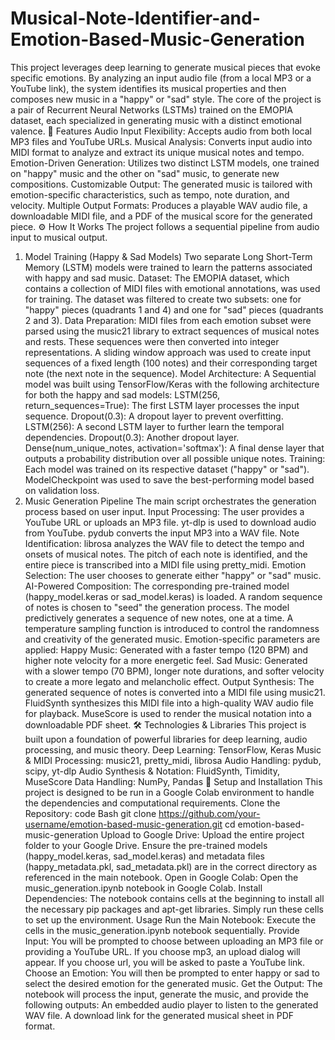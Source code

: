 # Musical-Note-Identifier-and-Emotion-Based-Music-Generation
This project leverages deep learning to generate musical pieces that evoke specific emotions. By analyzing an input audio file (from a local MP3 or a YouTube link), the system identifies its musical properties and then composes new music in a "happy" or "sad" style. The core of the project is a pair of Recurrent Neural Networks (LSTMs) trained on the EMOPIA dataset, each specialized in generating music with a distinct emotional valence.
🎵 Features
Audio Input Flexibility: Accepts audio from both local MP3 files and YouTube URLs.
Musical Analysis: Converts input audio into MIDI format to analyze and extract its unique musical notes and tempo.
Emotion-Driven Generation: Utilizes two distinct LSTM models, one trained on "happy" music and the other on "sad" music, to generate new compositions.
Customizable Output: The generated music is tailored with emotion-specific characteristics, such as tempo, note duration, and velocity.
Multiple Output Formats: Produces a playable WAV audio file, a downloadable MIDI file, and a PDF of the musical score for the generated piece.
⚙️ How It Works
The project follows a sequential pipeline from audio input to musical output.
1. Model Training (Happy & Sad Models)
Two separate Long Short-Term Memory (LSTM) models were trained to learn the patterns associated with happy and sad music.
Dataset: The EMOPIA dataset, which contains a collection of MIDI files with emotional annotations, was used for training. The dataset was filtered to create two subsets: one for "happy" pieces (quadrants 1 and 4) and one for "sad" pieces (quadrants 2 and 3).
Data Preparation:
MIDI files from each emotion subset were parsed using the music21 library to extract sequences of musical notes and rests.
These sequences were then converted into integer representations.
A sliding window approach was used to create input sequences of a fixed length (100 notes) and their corresponding target note (the next note in the sequence).
Model Architecture: A Sequential model was built using TensorFlow/Keras with the following architecture for both the happy and sad models:
LSTM(256, return_sequences=True): The first LSTM layer processes the input sequence.
Dropout(0.3): A dropout layer to prevent overfitting.
LSTM(256): A second LSTM layer to further learn the temporal dependencies.
Dropout(0.3): Another dropout layer.
Dense(num_unique_notes, activation='softmax'): A final dense layer that outputs a probability distribution over all possible unique notes.
Training: Each model was trained on its respective dataset ("happy" or "sad"). ModelCheckpoint was used to save the best-performing model based on validation loss.
2. Music Generation Pipeline
The main script orchestrates the generation process based on user input.
Input Processing:
The user provides a YouTube URL or uploads an MP3 file.
yt-dlp is used to download audio from YouTube.
pydub converts the input MP3 into a WAV file.
Note Identification:
librosa analyzes the WAV file to detect the tempo and onsets of musical notes.
The pitch of each note is identified, and the entire piece is transcribed into a MIDI file using pretty_midi.
Emotion Selection: The user chooses to generate either "happy" or "sad" music.
AI-Powered Composition:
The corresponding pre-trained model (happy_model.keras or sad_model.keras) is loaded.
A random sequence of notes is chosen to "seed" the generation process.
The model predictively generates a sequence of new notes, one at a time. A temperature sampling function is introduced to control the randomness and creativity of the generated music.
Emotion-specific parameters are applied:
Happy Music: Generated with a faster tempo (120 BPM) and higher note velocity for a more energetic feel.
Sad Music: Generated with a slower tempo (70 BPM), longer note durations, and softer velocity to create a more legato and melancholic effect.
Output Synthesis:
The generated sequence of notes is converted into a MIDI file using music21.
FluidSynth synthesizes this MIDI file into a high-quality WAV audio file for playback.
MuseScore is used to render the musical notation into a downloadable PDF sheet.
🛠️ Technologies & Libraries
This project is built upon a foundation of powerful libraries for deep learning, audio processing, and music theory.
Deep Learning: TensorFlow, Keras
Music & MIDI Processing: music21, pretty_midi, librosa
Audio Handling: pydub, scipy, yt-dlp
Audio Synthesis & Notation: FluidSynth, Timidity, MuseScore
Data Handling: NumPy, Pandas
🚀 Setup and Installation
This project is designed to be run in a Google Colab environment to handle the dependencies and computational requirements.
Clone the Repository:
code
Bash
git clone https://github.com/your-username/emotion-based-music-generation.git
cd emotion-based-music-generation
Upload to Google Drive:
Upload the entire project folder to your Google Drive.
Ensure the pre-trained models (happy_model.keras, sad_model.keras) and metadata files (happy_metadata.pkl, sad_metadata.pkl) are in the correct directory as referenced in the main notebook.
Open in Google Colab:
Open the music_generation.ipynb notebook in Google Colab.
Install Dependencies:
The notebook contains cells at the beginning to install all the necessary pip packages and apt-get libraries. Simply run these cells to set up the environment.
Usage
Run the Main Notebook: Execute the cells in the music_generation.ipynb notebook sequentially.
Provide Input: You will be prompted to choose between uploading an MP3 file or providing a YouTube URL.
If you choose mp3, an upload dialog will appear.
If you choose url, you will be asked to paste a YouTube link.
Choose an Emotion: You will then be prompted to enter happy or sad to select the desired emotion for the generated music.
Get the Output: The notebook will process the input, generate the music, and provide the following outputs:
An embedded audio player to listen to the generated WAV file.
A download link for the generated musical sheet in PDF format.
